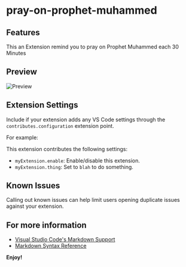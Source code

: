 # pray-on-prophet-muhammed 

## Features

This an Extension remind you to pray on Prophet Muhammed each 30 Minutes



## Preview

![Preview](https://user-images.githubusercontent.com/77173710/227804020-95af92f4-e11c-4b6a-828a-6a9f72942716.png)


## Extension Settings

Include if your extension adds any VS Code settings through the `contributes.configuration` extension point.

For example:

This extension contributes the following settings:

* `myExtension.enable`: Enable/disable this extension.
* `myExtension.thing`: Set to `blah` to do something.

## Known Issues

Calling out known issues can help limit users opening duplicate issues against your extension.


## For more information

* [Visual Studio Code's Markdown Support](http://code.visualstudio.com/docs/languages/markdown)
* [Markdown Syntax Reference](https://help.github.com/articles/markdown-basics/)

**Enjoy!**
